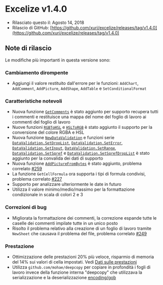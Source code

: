# Excelize v1.4.0

* Rilasciato questo il: Agosto 14, 2018
* Rilascio di GitHub: [https://github.com/xuri/excelize/releases/tag/v1.4.0](https://github.com/xuri/excelize/releases/tag/v1.4.0)

## Note di rilascio

Le modifiche più importanti in questa versione sono:

### Cambiamento dirompente

* Aggiungi il valore restituito dall'errore per le funzioni: `AddChart`, `AddComment`, `AddPicture`, `AddShape`, `AddTable` e `SetConditionalFormat`

### Caratteristiche notevoli

* Nuova funzione [`GetComments`](https://pkg.go.dev/github.com/xuri/excelize@v1.4.0#File.GetComments) è stato aggiunto per supporto recupera tutti i commenti e restituisce una mappa del nome del foglio di lavoro ai commenti del foglio di lavoro
* Nuove funzioni [`RGBToHSL`](https://pkg.go.dev/github.com/xuri/excelize@v1.4.0#RGBToHSL) e [`HSLToRGB`](https://pkg.go.dev/github.com/xuri/excelize@v1.4.0#HSLToRGB) è stato aggiunto il supporto per la conversione del colore RGBA e HSL
* Nuova funzione [`NewDataValidation`](https://pkg.go.dev/github.com/xuri/excelize@v1.4.0#NewDataValidation) e funzioni serie [`DataValidation.SetDropList`](https://pkg.go.dev/github.com/xuri/excelize@v1.4.0#DataValidation.SetDropList), [`DataValidation.SetError`](https://pkg.go.dev/github.com/xuri/excelize@v1.4.0#DataValidation.SetError), [`DataValidation.SetInput`](https://pkg.go.dev/github.com/xuri/excelize@v1.4.0#DataValidation.SetInput), [`DataValidation.SetRange`](https://pkg.go.dev/github.com/xuri/excelize@v1.4.0#DataValidation.SetRange), [`DataValidation.SetSqref`](https://pkg.go.dev/github.com/xuri/excelize@v1.4.0#DataValidation.SetSqref) e [`DataValidation.SetSqrefDropList`](https://pkg.go.dev/github.com/xuri/excelize@v1.4.0#DataValidation.SetSqrefDropList) è stato aggiunto per la convalida dei dati di supporto
* Nuova funzione [`AddPictureFromBytes`](https://pkg.go.dev/github.com/xuri/excelize@v1.4.0#File.AddPictureFromBytes) è stato aggiunto, problema correlato [#259](https://github.com/xuri/excelize/issues/259)
* La funzione `GetCellFormula` ora supporta i tipi di formula condivisi, problema correlato [#227](https://github.com/xuri/excelize/issues/227)
* Supporto per analizzare ulteriormente le date in futuro
* Utilizza il valore minimo/medio/massimo per la formattazione condizionale in scala di colori 2 e 3

### Correzioni di bug

* Migliorata la formattazione dei commenti, la correzione espande tutte le caselle dei commenti impilate tutte in un unico posto
* Risolto il problema relativo alla creazione di un foglio di lavoro tramite `NewSheet` che causava il problema del file, problema correlato [#249](https://github.com/xuri/excelize/issues/249)

### Prestazione

* Ottimizzazione delle prestazioni 20% più veloce, risparmio di memoria del 14% sui valori di cella impostati. Vedi [Dati sulle prestazioni](https://github.com/xuri/excelize/wiki#performance-figures)
* Utilizza `github.com/mohae/deepcopy` per copiare in profondità i fogli di lavoro invece della funzione interna "deepcopy" che utilizzava la serializzazione e la deserializzazione [encoding/gob](https://go.dev/blog/gob)
